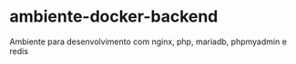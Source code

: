 # ambiente-docker-backend
Ambiente para desenvolvimento com nginx, php, mariadb, phpmyadmin e redis

